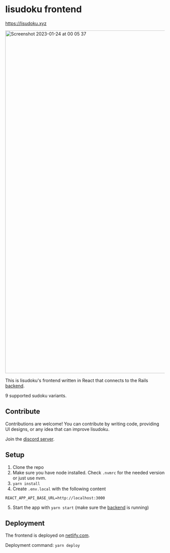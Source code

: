 # lisudoku frontend

https://lisudoku.xyz

<img width="1082" alt="Screenshot 2023-01-24 at 00 05 37" src="https://user-images.githubusercontent.com/6545554/214160491-e2b6b810-21ca-457b-a0cd-bba67bd2c5b7.png">

This is lisudoku's frontend written in React that connects to the Rails [backend](https://github.com/lisudoku/lisudoku_backend).

9 supported sudoku variants.

## Contribute

Contributions are welcome! You can contribute by writing code, providing UI designs, or any idea that can improve lisudoku.

Join the [discord server](https://discord.gg/SGV8TQVSeT).

## Setup

1. Clone the repo
2. Make sure you have node installed. Check `.nvmrc` for the needed version or just use nvm.
3. `yarn install`
4. Create `.env.local` with the following content
```
REACT_APP_API_BASE_URL=http://localhost:3000
```
5. Start the app with `yarn start` (make sure the [backend](https://github.com/lisudoku/lisudoku_backend) is running)

## Deployment

The frontend is deployed on [netlify.com](https://www.netlify.com).

Deployment command: `yarn deploy`
